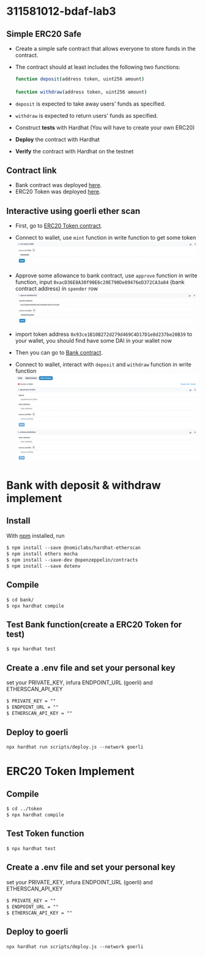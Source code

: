 # 311581012-bdaf-lab3

## Simple ERC20 Safe
- Create a simple safe contract that allows everyone to store funds in the contract.
- The contract should at least includes the following two functions:
    
    ```bash
    function deposit(address token, uint256 amount)
    
    function withdraw(address token, uint256 amount)
    ```
    
- `deposit` is expected to take away users' funds as specified.
- `withdraw` is expected to return users' funds as specified.
- Construct **tests** with Hardhat (You will have to create your own ERC20)
- **Deploy** the contract with Hardhat
- **Verify** the contract with Hardhat on the testnet

## Contract link 
- Bank contract was deployed [here](https://goerli.etherscan.io/address/0xacD36E8A30f90E6c20E790De89476eD372CA3a84#writeContract).
- ERC20 Token was deployed [here](https://goerli.etherscan.io/address/0x93ce1b10b272d279d469c4d17d1e8d237be20b39).

## Interactive using goerli ether scan
- First, go to [ERC20 Token contract](https://goerli.etherscan.io/address/0x93ce1b10b272d279d469c4d17d1e8d237be20b39#writeContract).
- Connect to wallet, use `mint` function in write function to get some token
![image](https://github.com/EPJ-coding/311581012-bdaf-lab3/blob/main/pictures/mint.png)

- Approve some allowance to bank contract, use `approve` function in write function, input `0xacD36E8A30f90E6c20E790De89476eD372CA3a84` (bank contract address) in `spender` row
![image](https://github.com/EPJ-coding/311581012-bdaf-lab3/blob/main/pictures/approve.png)

- import token address `0x93ce1B10B272d279d469C4D17D1e8d237be20B39` to your wallet, you should find have some DAI in your wallet now
- Then you can go to [Bank contract](https://goerli.etherscan.io/address/0xacD36E8A30f90E6c20E790De89476eD372CA3a84#writeContract).
- Connect to wallet, interact with `deposit` and `withdraw` function in write function
![image](https://github.com/EPJ-coding/311581012-bdaf-lab3/blob/main/pictures/bank.png)

# Bank with deposit & withdraw implement
## Install
With [npm](https://npmjs.org/) installed, run

    $ npm install --save @nomiclabs/hardhat-etherscan
    $ npm install ethers mocha
    $ npm install --save-dev @openzeppelin/contracts
    $ npm install --save dotenv
    
## Compile
    $ cd bank/
    $ npx hardhat compile
    
## Test Bank function(create a ERC20 Token for test)
    $ npx hardhat test
    
## Create a .env file and set your personal key
  set your PRIVATE_KEY, infura ENDPOINT_URL (goerli) and ETHERSCAN_API_KEY
  
    $ PRIVATE_KEY = ""
    $ ENDPOINT_URL = ""
    $ ETHERSCAN_API_KEY = ""

## Deploy to goerli    
    npx hardhat run scripts/deploy.js --network goerli
    
# ERC20 Token Implement
## Compile
    $ cd ../token
    $ npx hardhat compile

## Test Token function
    $ npx hardhat test
    
## Create a .env file and set your personal key
  set your PRIVATE_KEY, infura ENDPOINT_URL (goerli) and ETHERSCAN_API_KEY

    $ PRIVATE_KEY = ""
    $ ENDPOINT_URL = ""
    $ ETHERSCAN_API_KEY = ""

## Deploy to goerli    
    npx hardhat run scripts/deploy.js --network goerli
